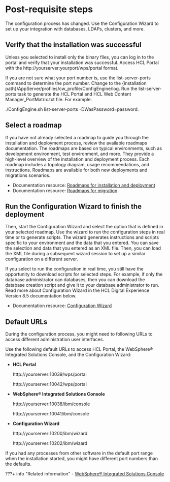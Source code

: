 # Post-requisite steps

The configuration process has changed. Use the Configuration Wizard to set up your integration with databases, LDAPs, clusters, and more.

## Verify that the installation was successful

Unless you selected to install only the binary files, you can log in to the portal and verify that your installation was successful. Access HCL Portal with the http://yourserver:yourport/wps/portal format.

If you are not sure what your port number is, use the list-server-ports command to determine the port number. Change to the {installation path}/AppServer/profiles/cw_profile/ConfigEngine/log. Run the list-server-ports task to generate the HCL Portal and HCL Web Content Manager\_PortMatrix.txt file. For example:

./ConfigEngine.sh list-server-ports -DWasPassword=password.

## Select a roadmap

If you have not already selected a roadmap to guide you through the installation and deployment process, review the available roadmaps documentation. The roadmaps are based on typical environments, such as development environment, test environment, and more. They provide a high-level overview of the installation and deployment process. Each roadmap includes a topology diagram, usage recommendations, and instructions. Roadmaps are available for both new deployments and migrations scenarios.

-   Documentation resource: [Roadmaps for installation and deployment](../../../../../get_started/plan_deployment/traditional_deployment/roadmaps/rm_install_deployment/rm_installation.md)
-   Documentation resource: [Roadmaps for migration](../../../../../deployment/manage/migrate/planning_migration/rm_migration/index.md)

## Run the Configuration Wizard to finish the deployment

Then, start the Configuration Wizard and select the option that is defined in your selected roadmap. Use the wizard to run the configuration steps in real time or to generate scripts. The wizard generates instructions and scripts specific to your environment and the data that you entered. You can save the selection and data that you entered as an XML file. Then, you can load the XML file during a subsequent wizard session to set up a similar configuration on a different server.

If you select to run the configuration in real time, you still have the opportunity to download scripts for selected steps. For example, if only the database administrator can databases, then you can download the database creation script and give it to your database administrator to run. Read more about Configuration Wizard in the HCL Digital Experience Version 8.5 documentation below.

-   Documentation resource: [Configuration Wizard](../../../../manage/portal_admin_tools/cfg_wizard/index.md)

## Default URLs

During the configuration process, you might need to following URLs to access different administration user interfaces.

Use the following default URLs to access HCL Portal, the WebSphere® Integrated Solutions Console, and the Configuration Wizard:

-   **HCL Portal**

    http://yourserver:10039/wps/portal

    http://yourserver:10042/wps/portal

-   **WebSphere® Integrated Solutions Console**

    http://yourserver:10038/ibm/console

    http://yourserver:10041/ibm/console

-   **Configuration Wizard**

    http://yourserver:10200/ibm/wizard

    http://yourserver:10202/ibm/wizard


If you had any processes from other software in the default port range when the installation started, you might have different port numbers than the defaults.


???+ info "Related information"
    -   [WebSphere® Integrated Solutions Console](../../../../manage/portal_admin_tools/WebSphere_Integrated_Solutions_Console.md)